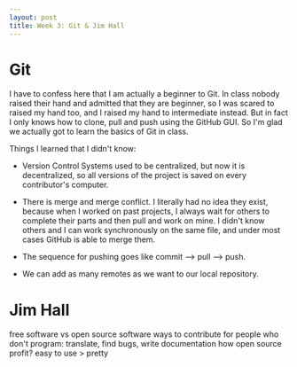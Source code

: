 ```yaml
---
layout: post
title: Week 3: Git & Jim Hall
---
```


# Git

I have to confess here that I am actually a beginner to Git. In class nobody raised their hand and admitted that they are beginner, so I was scared to raised my hand too, and I raised my hand to intermediate instead. But in fact I only knows how to clone, pull and push using the GitHub GUI. So I'm glad we actually got to learn the basics of Git in class. 

Things I learned that I didn't know: 

* Version Control Systems used to be centralized, but now it is decentralized, so all versions of the project	is saved on every contributor's computer. 

* There is merge and merge conflict. I literally had no idea they exist, because when I worked on past projects, I always wait for others to complete their parts and then pull and work on mine. I didn't know others and I can work synchronously on the same file, and under most cases GitHub is able to merge them. 

* The sequence for pushing goes like commit --> pull --> push. 

* We can add as many remotes as we want to our local repository. 


# Jim Hall

free software vs open source software
ways to contribute for people who don't program: translate, find bugs, write documentation
how open source profit?
easy to use > pretty